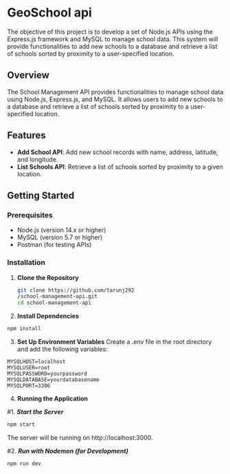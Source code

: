 # GeoSchool api
The objective of this project is to develop a set of Node.js APIs using the Express.js framework and MySQL to manage school data. This system will provide functionalities to add new schools to a database and retrieve a list of schools sorted by proximity to a user-specified location.

## Overview

The School Management API provides functionalities to manage school data using Node.js, Express.js, and MySQL. It allows users to add new schools to a database and retrieve a list of schools sorted by proximity to a user-specified location.

## Features

- **Add School API**: Add new school records with name, address, latitude, and longitude.
- **List Schools API**: Retrieve a list of schools sorted by proximity to a given location.

## Getting Started

### Prerequisites

- Node.js (version 14.x or higher)
- MySQL (version 5.7 or higher)
- Postman (for testing APIs)

### Installation

1. **Clone the Repository**

   ```bash
   git clone https://github.com/tarunj292
   /school-management-api.git
   cd school-management-api
   ```
2. **Install Dependencies**

  ```bash
  npm install
  ```
3. **Set Up Environment Variables**
Create a .env file in the root directory and add the following variables:
  ```
  MYSQLHOST=localhost
  MYSQLUSER=root
  MYSQLPASSWORD=yourpassword
  MYSQLDATABASE=yourdatabasename
  MYSQLPORT=3306
  ```

4. **Running the Application** 

  #1. ***Start the Server***
  ```bash
  npm start
  ```
The server will be running on http://localhost:3000.

  #2. ***Run with Nodemon (for Development)***
  ```bash
  npm run dev
  ```
